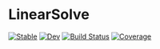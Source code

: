 # LinearSolve

[![Stable](https://img.shields.io/badge/docs-stable-blue.svg)](https://linearsolve.sciml.ai/stable)
[![Dev](https://img.shields.io/badge/docs-dev-blue.svg)](https://linearsolve.sciml.ai/dev)
[![Build Status](https://github.com/SciML/LinearSolve.jl/workflows/CI/badge.svg)](https://github.com/SciML/LinearSolve.jl/actions)
[![Coverage](https://codecov.io/gh/SciML/LinearSolve.jl/branch/master/graph/badge.svg)](https://codecov.io/gh/SciML/LinearSolve.jl)
